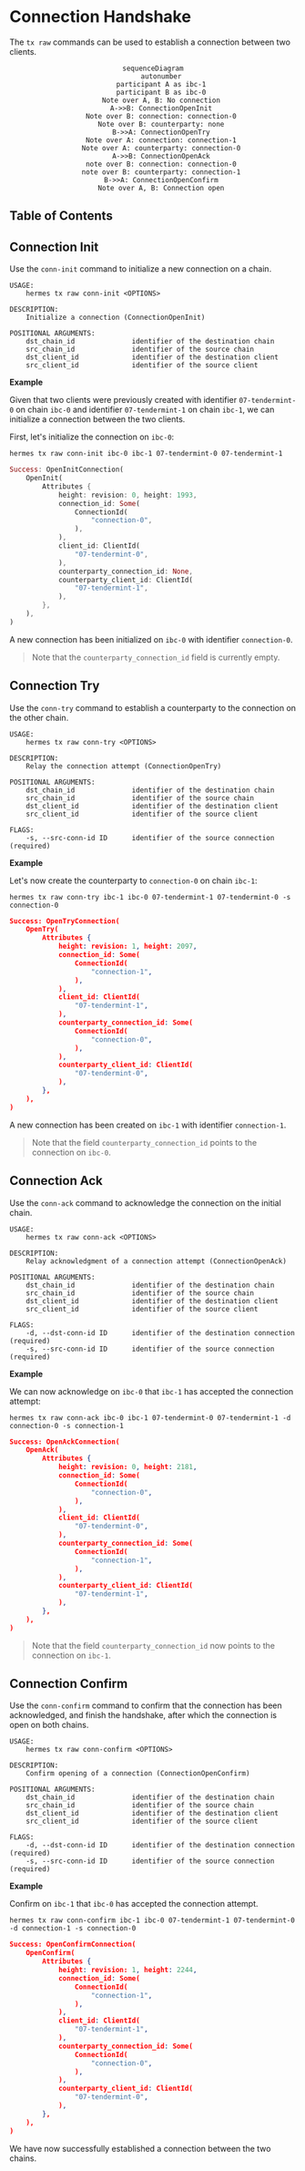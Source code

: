 # Connection Handshake

The `tx raw` commands can be used to establish a connection between two clients.

<center>

```mermaid
sequenceDiagram
    autonumber
    participant A as ibc-1
    participant B as ibc-0
    Note over A, B: No connection
    A->>B: ConnectionOpenInit
    Note over B: connection: connection-0
    Note over B: counterparty: none
    B->>A: ConnectionOpenTry
    Note over A: connection: connection-1
    Note over A: counterparty: connection-0
    A->>B: ConnectionOpenAck
    note over B: connection: connection-0
    note over B: counterparty: connection-1
    B->>A: ConnectionOpenConfirm
    Note over A, B: Connection open
```

</center>

## Table of Contents

<!-- toc -->

## Connection Init

Use the `conn-init` command to initialize a new connection on a chain.

```shell
USAGE:
    hermes tx raw conn-init <OPTIONS>

DESCRIPTION:
    Initialize a connection (ConnectionOpenInit)

POSITIONAL ARGUMENTS:
    dst_chain_id              identifier of the destination chain
    src_chain_id              identifier of the source chain
    dst_client_id             identifier of the destination client
    src_client_id             identifier of the source client
```

__Example__

Given that two clients were previously created with identifier `07-tendermint-0` on chain `ibc-0` and
identifier `07-tendermint-1` on chain `ibc-1`, we can initialize a connection between the two clients.

First, let's initialize the connection on `ibc-0`:

```shell
hermes tx raw conn-init ibc-0 ibc-1 07-tendermint-0 07-tendermint-1
```

```rust
Success: OpenInitConnection(
    OpenInit(
        Attributes {
            height: revision: 0, height: 1993,
            connection_id: Some(
                ConnectionId(
                    "connection-0",
                ),
            ),
            client_id: ClientId(
                "07-tendermint-0",
            ),
            counterparty_connection_id: None,
            counterparty_client_id: ClientId(
                "07-tendermint-1",
            ),
        },
    ),
)
```

A new connection has been initialized on `ibc-0` with identifier `connection-0`.

> Note that the `counterparty_connection_id` field is currently empty.


## Connection Try

Use the `conn-try` command to establish a counterparty to the connection on the other chain.

```shell
USAGE:
    hermes tx raw conn-try <OPTIONS>

DESCRIPTION:
    Relay the connection attempt (ConnectionOpenTry)

POSITIONAL ARGUMENTS:
    dst_chain_id              identifier of the destination chain
    src_chain_id              identifier of the source chain
    dst_client_id             identifier of the destination client
    src_client_id             identifier of the source client

FLAGS:
    -s, --src-conn-id ID      identifier of the source connection (required)
```

__Example__

Let's now create the counterparty to `connection-0` on chain `ibc-1`:

```shell
hermes tx raw conn-try ibc-1 ibc-0 07-tendermint-1 07-tendermint-0 -s connection-0
```

```json
Success: OpenTryConnection(
    OpenTry(
        Attributes {
            height: revision: 1, height: 2097,
            connection_id: Some(
                ConnectionId(
                    "connection-1",
                ),
            ),
            client_id: ClientId(
                "07-tendermint-1",
            ),
            counterparty_connection_id: Some(
                ConnectionId(
                    "connection-0",
                ),
            ),
            counterparty_client_id: ClientId(
                "07-tendermint-0",
            ),
        },
    ),
)
```

A new connection has been created on `ibc-1` with identifier `connection-1`.

> Note that the field `counterparty_connection_id` points to the connection on `ibc-0`.


## Connection Ack

Use the `conn-ack` command to acknowledge the connection on the initial chain.

```shell
USAGE:
    hermes tx raw conn-ack <OPTIONS>

DESCRIPTION:
    Relay acknowledgment of a connection attempt (ConnectionOpenAck)

POSITIONAL ARGUMENTS:
    dst_chain_id              identifier of the destination chain
    src_chain_id              identifier of the source chain
    dst_client_id             identifier of the destination client
    src_client_id             identifier of the source client

FLAGS:
    -d, --dst-conn-id ID      identifier of the destination connection (required)
    -s, --src-conn-id ID      identifier of the source connection (required)
```

__Example__

We can now acknowledge on `ibc-0` that `ibc-1` has accepted the connection attempt:

```shell
hermes tx raw conn-ack ibc-0 ibc-1 07-tendermint-0 07-tendermint-1 -d connection-0 -s connection-1
```

```json
Success: OpenAckConnection(
    OpenAck(
        Attributes {
            height: revision: 0, height: 2181,
            connection_id: Some(
                ConnectionId(
                    "connection-0",
                ),
            ),
            client_id: ClientId(
                "07-tendermint-0",
            ),
            counterparty_connection_id: Some(
                ConnectionId(
                    "connection-1",
                ),
            ),
            counterparty_client_id: ClientId(
                "07-tendermint-1",
            ),
        },
    ),
)
```

> Note that the field `counterparty_connection_id` now points to the connection on `ibc-1`.


## Connection Confirm

Use the `conn-confirm` command to confirm that the connection has been acknowledged,
and finish the handshake, after which the connection is open on both chains.

```shell
USAGE:
    hermes tx raw conn-confirm <OPTIONS>

DESCRIPTION:
    Confirm opening of a connection (ConnectionOpenConfirm)

POSITIONAL ARGUMENTS:
    dst_chain_id              identifier of the destination chain
    src_chain_id              identifier of the source chain
    dst_client_id             identifier of the destination client
    src_client_id             identifier of the source client

FLAGS:
    -d, --dst-conn-id ID      identifier of the destination connection (required)
    -s, --src-conn-id ID      identifier of the source connection (required)
```

__Example__

Confirm on `ibc-1` that `ibc-0` has accepted the connection attempt.

```shell
hermes tx raw conn-confirm ibc-1 ibc-0 07-tendermint-1 07-tendermint-0 -d connection-1 -s connection-0
```

```json
Success: OpenConfirmConnection(
    OpenConfirm(
        Attributes {
            height: revision: 1, height: 2244,
            connection_id: Some(
                ConnectionId(
                    "connection-1",
                ),
            ),
            client_id: ClientId(
                "07-tendermint-1",
            ),
            counterparty_connection_id: Some(
                ConnectionId(
                    "connection-0",
                ),
            ),
            counterparty_client_id: ClientId(
                "07-tendermint-0",
            ),
        },
    ),
)
```

We have now successfully established a connection between the two chains.

